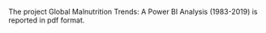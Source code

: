 The project Global Malnutrition Trends: A Power BI Analysis (1983-2019) is reported in pdf format.

